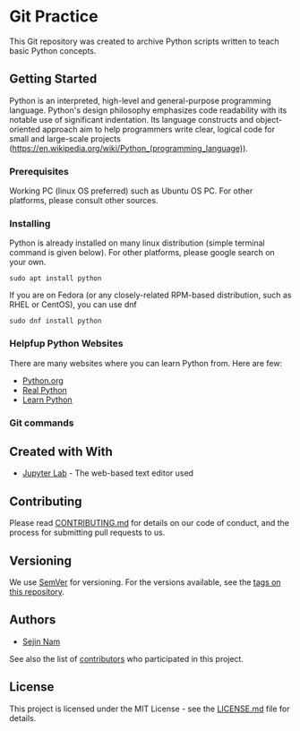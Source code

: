 # Git Practice 

This Git repository was created to archive Python scripts written to teach basic Python concepts.

## Getting Started

Python is an interpreted, high-level and general-purpose programming language. Python's design philosophy emphasizes code readability with its notable use of significant indentation. Its language constructs and object-oriented approach aim to help programmers write clear, logical code for small and large-scale projects (https://en.wikipedia.org/wiki/Python_(programming_language)).

### Prerequisites

Working PC (linux OS preferred) such as Ubuntu OS PC. For other platforms, please consult other sources.

### Installing

Python is already installed on many linux distribution (simple terminal command is given below). For other platforms, please google search on your own. 
```
sudo apt install python
```

If you are on Fedora (or any closely-related RPM-based distribution, such as RHEL or CentOS), you can use dnf
```
sudo dnf install python
```

### Helpfup Python Websites 

There are many websites where you can learn Python from. Here are few:

* [Python.org](https://www.python.org)
* [Real Python](https://realpytyon.com)
* [Learn Python](https://www.learnpython.org)
 
### Git commands 


## Created with With

* [Jupyter Lab](http://www.jupyter.org) - The web-based text editor used

## Contributing

Please read [CONTRIBUTING.md](CONTRIBUTING.md) for details on our code of conduct, and the process for submitting pull requests to us.

## Versioning

We use [SemVer](http://semver.org/) for versioning. For the versions available, see the [tags on this repository](https://github.com/sejin8642/gitpractice/tags). 

## Authors

* [Sejin Nam](https://github.com/sejin8642)

See also the list of [contributors](https://github.com/sejin8642/LearnPython/contributors) who participated in this project.

## License

This project is licensed under the MIT License - see the [LICENSE.md](LICENSE.md) file for details.

